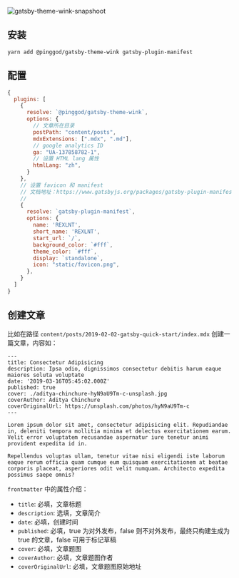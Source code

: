 ![gatsby-theme-wink-snapshoot](https://user-images.githubusercontent.com/9530963/65311536-1c374280-dbc3-11e9-855b-8cf2778b8399.png)

## 安装

```shell
yarn add @pinggod/gatsby-theme-wink gatsby-plugin-manifest
```

## 配置

```js
{
  plugins: [
    {
      resolve: `@pinggod/gatsby-theme-wink`,
      options: {
        // 文章所在目录
        postPath: "content/posts",
        mdxExtensions: [".mdx", ".md"],
        // google analytics ID
        ga: "UA-137858782-1",
        // 设置 HTML lang 属性
        htmlLang: "zh",
      }
    },
    // 设置 favicon 和 manifest
    // 文档地址：https://www.gatsbyjs.org/packages/gatsby-plugin-manifest/
    // 
    {
      resolve: `gatsby-plugin-manifest`,
      options: {
        name: 'REXLNT',
        short_name: 'REXLNT',
        start_url: `/`,
        background_color: `#fff`,
        theme_color: `#fff`,
        display: `standalone`,
        icon: "static/favicon.png",
      },
    }
  ]
}
```

## 创建文章

比如在路径 `content/posts/2019-02-02-gatsby-quick-start/index.mdx` 创建一篇文章，内容如：

```tsx
---
title: Consectetur Adipisicing
description: Ipsa odio, dignissimos consectetur debitis harum eaque maiores soluta voluptate
date: '2019-03-16T05:45:02.000Z'
published: true
cover: ./aditya-chinchure-hyN9aU9Tm-c-unsplash.jpg
coverAuthor: Aditya Chinchure
coverOriginalUrl: https://unsplash.com/photos/hyN9aU9Tm-c
---

Lorem ipsum dolor sit amet, consectetur adipisicing elit. Repudiandae in, deleniti tempora mollitia minima et delectus exercitationem earum. Velit error voluptatem recusandae aspernatur iure tenetur animi provident expedita id in.

Repellendus voluptas ullam, tenetur vitae nisi eligendi iste laborum eaque rerum officia quam cumque eum quisquam exercitationem at beatae corporis placeat, asperiores odit velit numquam. Architecto expedita possimus saepe omnis?
```

`frontmatter` 中的属性介绍：

- `title`: 必填，文章标题
- `description`: 选填，文章简介
- `date`: 必填，创建时间
- `published`: 必填，true 为对外发布，false 则不对外发布，最终只构建生成为 true 的文章，false 可用于标记草稿
- `cover`: 必填，文章题图
- `coverAuthor`: 必填，文章题图作者
- `coverOriginalUrl`: 必填，文章题图原始地址
